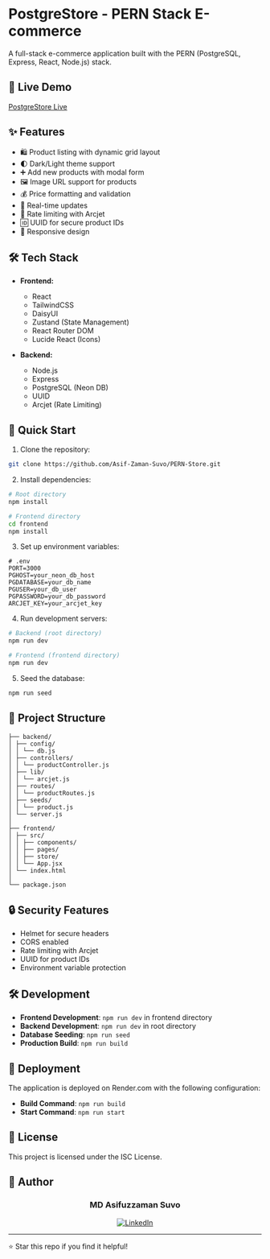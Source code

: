 # PostgreStore - PERN Stack E-commerce

A full-stack e-commerce application built with the PERN (PostgreSQL, Express, React, Node.js) stack.

## 🔴 Live Demo

[PostgreStore Live](https://pern-store-xowm.onrender.com)

## ✨ Features

- 🛍️ Product listing with dynamic grid layout
- 🌓 Dark/Light theme support
- ➕ Add new products with modal form
- 🖼️ Image URL support for products
- 💰 Price formatting and validation
- 🔄 Real-time updates
- 🎯 Rate limiting with Arcjet
- 🆔 UUID for secure product IDs
- 📱 Responsive design

## 🛠️ Tech Stack

- **Frontend:**

  - React
  - TailwindCSS
  - DaisyUI
  - Zustand (State Management)
  - React Router DOM
  - Lucide React (Icons)

- **Backend:**
  - Node.js
  - Express
  - PostgreSQL (Neon DB)
  - UUID
  - Arcjet (Rate Limiting)

## 🚀 Quick Start

1. Clone the repository:

```bash
git clone https://github.com/Asif-Zaman-Suvo/PERN-Store.git
```

2. Install dependencies:

```bash
# Root directory
npm install

# Frontend directory
cd frontend
npm install
```

3. Set up environment variables:

```env
# .env
PORT=3000
PGHOST=your_neon_db_host
PGDATABASE=your_db_name
PGUSER=your_db_user
PGPASSWORD=your_db_password
ARCJET_KEY=your_arcjet_key
```

4. Run development servers:

```bash
# Backend (root directory)
npm run dev

# Frontend (frontend directory)
npm run dev
```

5. Seed the database:

```bash
npm run seed
```

## 📁 Project Structure
```tree
├── backend/
│ ├── config/
│ │ └── db.js
│ ├── controllers/
│ │ └── productController.js
│ ├── lib/
│ │ └── arcjet.js
│ ├── routes/
│ │ └── productRoutes.js
│ ├── seeds/
│ │ └── product.js
│ └── server.js
│
├── frontend/
│ ├── src/
│ │ ├── components/
│ │ ├── pages/
│ │ ├── store/
│ │ └── App.jsx
│ └── index.html
│
└── package.json
```

## 🔒 Security Features

- Helmet for secure headers
- CORS enabled
- Rate limiting with Arcjet
- UUID for product IDs
- Environment variable protection

## 🛠️ Development

- **Frontend Development**: `npm run dev` in frontend directory
- **Backend Development**: `npm run dev` in root directory
- **Database Seeding**: `npm run seed`
- **Production Build**: `npm run build`

## 🚀 Deployment

The application is deployed on Render.com with the following configuration:

- **Build Command**: `npm run build`
- **Start Command**: `npm run start`

## 📝 License

This project is licensed under the ISC License.

## 👤 Author

<h3 align="center">MD Asifuzzaman Suvo</h3>
<p align="center">
    <a href="https://www.linkedin.com/in/md-asifuzzaman-shuvo" target="_blank" rel="noopener noreferrer">
        <img src="https://img.shields.io/badge/LinkedIn-0077B5?style=for-the-badge&logo=linkedin&logoColor=white" alt="LinkedIn"/>
    </a>
</p>

---

⭐️ Star this repo if you find it helpful!
